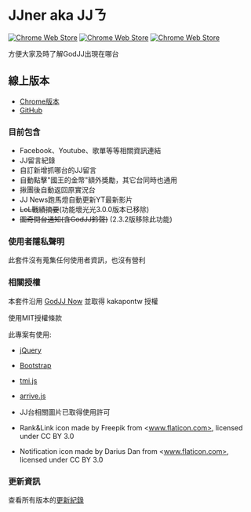 # JJner aka JJㄋ

[![Chrome Web Store](https://img.shields.io/chrome-web-store/v/lkkafdaealbadpalmjahfkccfcejhpnl)](https://chrome.google.com/webstore/detail/godjj-now/lkkafdaealbadpalmjahfkccfcejhpnl?hl=zh-TW)
[![Chrome Web Store](https://img.shields.io/chrome-web-store/users/lkkafdaealbadpalmjahfkccfcejhpnl)](https://chrome.google.com/webstore/detail/godjj-now/lkkafdaealbadpalmjahfkccfcejhpnl?hl=zh-TW)
[![Chrome Web Store](https://img.shields.io/chrome-web-store/stars/lkkafdaealbadpalmjahfkccfcejhpnl?label=chrome%20web%20store)](https://chromewebstore.google.com/detail/jjner/lkkafdaealbadpalmjahfkccfcejhpnl/reviews?hl=zh-TW)

方便大家及時了解GodJJ出現在哪台

## 線上版本

- [Chrome版本](https://chrome.google.com/webstore/detail/godjj-now/lkkafdaealbadpalmjahfkccfcejhpnl)
- [GitHub](https://github.com/MayGrass/JJner)

### 目前包含

- Facebook、Youtube、歌單等等相關資訊連結
- JJ留言紀錄
- 自訂新增抓哪台的JJ留言
- 自動點擊"國王的金幣"額外獎勵，其它台同時也通用
- 揪團後自動返回原實況台
- JJ News跑馬燈自動更新YT最新影片
- ~~LoL戰績摘要~~(功能壞光光3.0.0版本已移除)
- ~~圖奇開台通知(含GodJJ鈴聲)~~ (2.3.2版移除此功能)

### 使用者隱私聲明

此套件沒有蒐集任何使用者資訊，也沒有營利

### 相關授權

本套件沿用 [GodJJ Now](https://github.com/kakapontw/GodJJNow) 並取得 kakapontw 授權

使用MIT授權條款

此專案有使用:

- [jQuery](https://jquery.com/)
- [Bootstrap](https://getbootstrap.com/)
- [tmi.js](https://www.tmijs.org/)
- [arrive.js](https://github.com/uzairfarooq/arrive)

- JJ台相關圖片已取得使用許可
- Rank&Link icon made by Freepik from <www.flaticon.com>, licensed under CC BY 3.0
- Notification icon made by Darius Dan from <www.flaticon.com>, licensed under CC BY 3.0

### 更新資訊

查看所有版本的[更新紀錄](./CHANGELOG.md)
